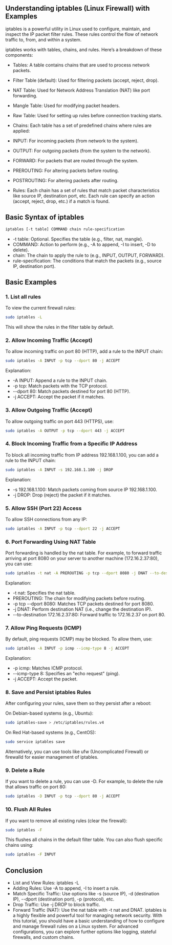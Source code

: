 ## Understanding iptables (Linux Firewall) with Examples
iptables is a powerful utility in Linux used to configure, maintain, and inspect the IP packet filter rules. These rules control the flow of network traffic to, from, and within a system.

iptables works with tables, chains, and rules. Here’s a breakdown of these components:

- Tables: A table contains chains that are used to process network packets.

- Filter Table (default): Used for filtering packets (accept, reject, drop).
- NAT Table: Used for Network Address Translation (NAT) like port forwarding.
- Mangle Table: Used for modifying packet headers.
- Raw Table: Used for setting up rules before connection tracking starts.
- Chains: Each table has a set of predefined chains where rules are applied:

- INPUT: For incoming packets (from network to the system).
- OUTPUT: For outgoing packets (from the system to the network).
- FORWARD: For packets that are routed through the system.
- PREROUTING: For altering packets before routing.
- POSTROUTING: For altering packets after routing.
- Rules: Each chain has a set of rules that match packet characteristics like source IP, destination port, etc. Each rule can specify an action (accept, reject, drop, etc.) if a match is found.

## Basic Syntax of iptables
```bash
iptables [-t table] COMMAND chain rule-specification
```
- -t table: Optional. Specifies the table (e.g., filter, nat, mangle).
- COMMAND: Action to perform (e.g., -A to append, -I to insert, -D to delete).
- chain: The chain to apply the rule to (e.g., INPUT, OUTPUT, FORWARD).
- rule-specification: The conditions that match the packets (e.g., source IP, destination port).
## Basic Examples
### 1. List all rules
To view the current firewall rules:

```bash
sudo iptables -L
```
This will show the rules in the filter table by default.

### 2. Allow Incoming Traffic (Accept)
To allow incoming traffic on port 80 (HTTP), add a rule to the INPUT chain:

```bash
sudo iptables -A INPUT -p tcp --dport 80 -j ACCEPT
```
Explanation:

- -A INPUT: Append a rule to the INPUT chain.
- -p tcp: Match packets with the TCP protocol.
- --dport 80: Match packets destined for port 80 (HTTP).
- -j ACCEPT: Accept the packet if it matches.
### 3. Allow Outgoing Traffic (Accept)
To allow outgoing traffic on port 443 (HTTPS), use:

```bash
sudo iptables -A OUTPUT -p tcp --dport 443 -j ACCEPT
```
### 4. Block Incoming Traffic from a Specific IP Address
To block all incoming traffic from IP address 192.168.1.100, you can add a rule to the INPUT chain:

```bash
sudo iptables -A INPUT -s 192.168.1.100 -j DROP
```
Explanation:

- -s 192.168.1.100: Match packets coming from source IP 192.168.1.100.
- -j DROP: Drop (reject) the packet if it matches.
### 5. Allow SSH (Port 22) Access
To allow SSH connections from any IP:

```bash
sudo iptables -A INPUT -p tcp --dport 22 -j ACCEPT
```
### 6. Port Forwarding Using NAT Table
Port forwarding is handled by the nat table. For example, to forward traffic arriving at port 8080 on your server to another machine (172.16.2.37:80), you can use:

```bash
sudo iptables -t nat -A PREROUTING -p tcp --dport 8080 -j DNAT --to-destination 172.16.2.37:80
```
Explanation:

- -t nat: Specifies the nat table.
- PREROUTING: The chain for modifying packets before routing.
- -p tcp --dport 8080: Matches TCP packets destined for port 8080.
- -j DNAT: Perform destination NAT (i.e., change the destination IP).
- --to-destination 172.16.2.37:80: Forward traffic to 172.16.2.37 on port 80.
### 7. Allow Ping Requests (ICMP)
By default, ping requests (ICMP) may be blocked. To allow them, use:

```bash
sudo iptables -A INPUT -p icmp --icmp-type 8 -j ACCEPT
```
Explanation:

- -p icmp: Matches ICMP protocol.
- --icmp-type 8: Specifies an "echo request" (ping).
- -j ACCEPT: Accept the packet.
### 8. Save and Persist iptables Rules
After configuring your rules, save them so they persist after a reboot:

On Debian-based systems (e.g., Ubuntu):

```bash
sudo iptables-save > /etc/iptables/rules.v4
```
On Red Hat-based systems (e.g., CentOS):

```bash
sudo service iptables save
```
Alternatively, you can use tools like ufw (Uncomplicated Firewall) or firewalld for easier management of iptables.

### 9. Delete a Rule
If you want to delete a rule, you can use -D. For example, to delete the rule that allows traffic on port 80:

```bash
sudo iptables -D INPUT -p tcp --dport 80 -j ACCEPT
```
### 10. Flush All Rules
If you want to remove all existing rules (clear the firewall):

```bash
sudo iptables -F
```
This flushes all chains in the default filter table. You can also flush specific chains using:

```bash
sudo iptables -F INPUT
```
## Conclusion
- List and View Rules: iptables -L
- Adding Rules: Use -A to append, -I to insert a rule.
- Match Specific Traffic: Use options like -s (source IP), -d (destination IP), --dport (destination port), -p (protocol), etc.
- Drop Traffic: Use -j DROP to block traffic.
- Forward Traffic (NAT): Use the nat table with -t nat and DNAT.
iptables is a highly flexible and powerful tool for managing network security. With this tutorial, you should have a basic understanding of how to configure and manage firewall rules on a Linux system. For advanced configurations, you can explore further options like logging, stateful firewalls, and custom chains.
